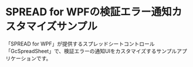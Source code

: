 # SPREAD for WPFの検証エラー通知カスタマイズサンプル 

「SPREAD for WPF」が提供するスプレッドシートコントロール「GcSpreadSheet」で、検証エラーの通知UIをカスタマイズするサンプルアプリケーションです。
